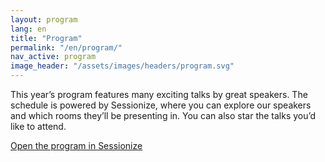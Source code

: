 ```yaml
---
layout: program
lang: en
title: "Program"
permalink: "/en/program/"
nav_active: program
image_header: "/assets/images/headers/program.svg"
---
```


This year’s program features many exciting talks by great speakers. The schedule is powered by Sessionize, where you can explore our speakers and which rooms they’ll be presenting in. You can also star the talks you’d like to attend.

<a href="https://tdc2025.sessionize.com/schedule" class="link-with-background mt-4 d-inline-block">Open the program in Sessionize</a>
